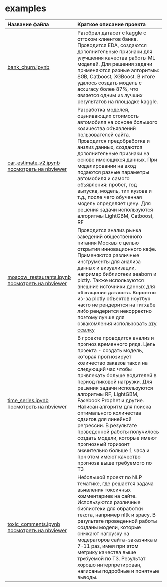 # examples
| Название файла | Краткое описание проекта |
| :--- | :--- |
| [bank_churn.ipynb](https://github.com/dsbulgakov/examples/blob/main/bank_churn.ipynb) | Разобрал датасет с kaggle с оттоком клиентов банка. Проводится EDA, создаются дополнительные признаки для улучшения качества работы ML моделей. Для решения задачи применяются разные алгоритмы: SGB, Catboost, XGBoost. В итоге удалось создать модель с accuracy более 87%, что является одним из лучших результатов на площадке kaggle. |
| [car_estimate_v2.ipynb](https://github.com/dsbulgakov/examples/blob/main/car_estimate_v2.ipynb) [посмотреть на nbviewer](https://nbviewer.jupyter.org/github/dsbulgakov/examples/blob/main/car_estimate_v2.ipynb) | Разработка моделей, оценивающих стоимость автомобиля на основе большого количества объявлений пользователей сайта. Проводится  предобработка и анализ данных, создаются дополнительные признаки на основе имеющихся данных. При моделировании на вход подаются разные параметры автомобиля и самого объявления: пробег, год выпуска, модель, тип кузова и т.д., после чего обученная модель определяет цену. Для решения задачи используются алгоритмы LightGBM, Catboost, RF. |
| [moscow_restaurants.ipynb](https://github.com/dsbulgakov/examples/blob/main/moscow_restaurants.ipynb) [посмотреть на nbviewer](https://nbviewer.jupyter.org/github/dsbulgakov/examples/blob/main/moscow_restaurants.ipynb)| Проводится анализ рынка заведений общественного питания Москвы с целью открытия инновационного кафе. Применяются различные инструменты для анализа данных и визуализации, например библиотеки seaborn и plotly. Также используются внешние источники данных для обогащения датасета. Вероятно из-за plotly объектов ноутбук часто не рендерится на гитхабе либо рендерится некорректно поэтому лучше для ознакомления использовать [эту ссылку](https://nbviewer.jupyter.org/github/dsbulgakov/examples/blob/main/moscow_restaurants.ipynb) |
| [time_series.ipynb](https://github.com/dsbulgakov/examples/blob/main/time_series.ipynb) [посмотреть на nbviewer](https://nbviewer.jupyter.org/github/dsbulgakov/examples/blob/main/time_series.ipynb) | В проекте проводится анализ и прогноз временного ряда. Цель проекта - создать модель, которая прогнозирует количество заказов такси на следующий час чтобы привлекать больше водителей в период пиковой нагрузки. Для решения задачи используются алгоритмы RF, LightGBM, Facebook Prophet и другие. Написан алгоритм для поиска оптимального количества сдвигов для линейной регрессии. В результате проведенной работы получилось создать модели, которые имеют прогнозный горизонт значительно больше 1 часа и при этом имеют качество прогноза выше требуемого по ТЗ. |
| [toxic_comments.ipynb](https://github.com/dsbulgakov/examples/blob/main/toxic_comments.ipynb) [посмотреть на nbviewer](https://nbviewer.jupyter.org/github/dsbulgakov/examples/blob/main/toxic_comments.ipynb) | Небольшой проект по NLP тематике, где решается задача выявления токсичных комментариев на сайте. Используются различные библиотеки для обработки текста, например nltk и spacy. В результате проведенной работы созданы модели, которые снижают нагрузку на модераторов сайта-заказчика в 7-11 раз, имея при этом метрику качества выше требуемой по ТЗ. Результат хорошо интерпретирован, написаны подробные и понятные выводы. |
